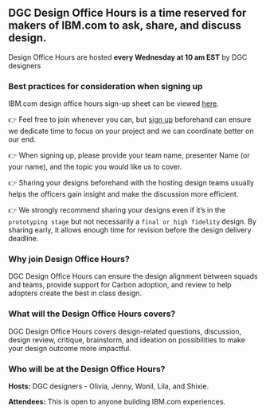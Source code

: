 ## DGC Design Office Hours is a time reserved for makers of IBM.com to ask, share, and discuss design. 

Design Office Hours are hosted **every Wednesday at 10 am EST** by DGC designers

 
### Best practices for consideration when signing up

IBM.com design office hours sign-up sheet can be viewed [here](https://ibm.box.com/s/hyan6wyze3wgm50rd9yj3rrdv80w4gkt).

👉 Feel free to join whenever you can, but [sign up](https://ibm.box.com/s/hyan6wyze3wgm50rd9yj3rrdv80w4gkt) beforehand can ensure we dedicate time to focus on your project and we can coordinate better on our end.

👉 When signing up, please provide your team name, presenter Name (or your name), and the topic you would like us to cover.

👉 Sharing your designs beforehand with the hosting design teams usually helps the officers gain insight and make the discussion more efficient.

👉 We strongly recommend sharing your designs even if it’s in the `prototyping stage` but not necessarily a `final or high fidelity` design. By sharing early, it allows enough time for revision before the design delivery deadline.

### Why join Design Office Hours?

DGC Design Office Hours can ensure the design alignment between squads and teams, provide support for Carbon adoption, and review to help adopters create the best in class design.


### What will the Design Office Hours covers?

DGC Design Office Hours covers design-related questions, discussion, design review, critique, brainstorm, and ideation on possibilities to make your design outcome more impactful.
 
### Who will be at the Design Office Hours?

**Hosts:** DGC designers - Olivia, Jenny, Wonil, Lila, and Shixie.

**Attendees:** This is open to anyone building IBM.com experiences.